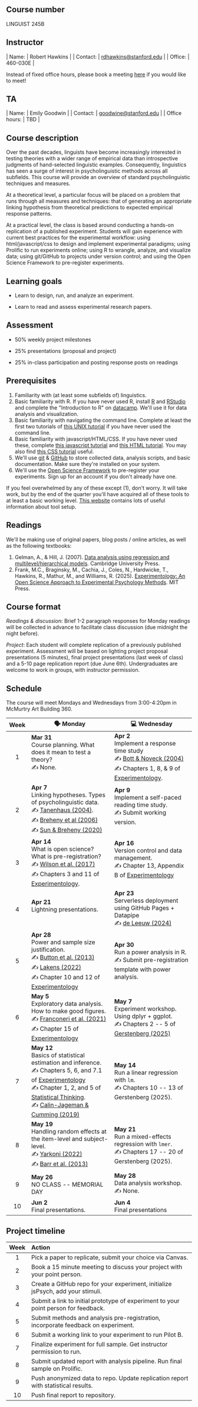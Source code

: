## Course number

LINGUIST 245B

## Instructor

| Name:        | Robert Hawkins           | 
| Contact: | rdhawkins@stanford.edu  | 
| Office: | 460-030E |

Instead of fixed office hours, please book a meeting [here](https://app.usemotion.com/meet/robert-hawkins/meetings?d=30) if you would like to meet! 

## TA

| Name:        | Emily Goodwin           | 
| Contact: | goodwine@stanford.edu  | 
| Office hours: | TBD | 

## Course description

Over the past decades, linguists have become increasingly interested in testing theories with a wider range of empirical data than introspective judgments of hand-selected linguistic examples. Consequently, linguistics has seen a surge of interest in psycholinguistic methods across all subfields. This course will provide an overview of standard psycholinguistic techniques and measures. 

At a theoretical level, a particular focus will be placed on a problem that runs through all measures and techniques: that of generating an appropriate linking hypothesis from theoretical predictions to expected empirical response patterns.

At a practical level, the class is based around conducting a hands-on replication of a published experiment. Students will gain experience with current best practices for the experimental workflow: using html/javascript/css to design and implement experimental paradigms; using Prolific to run experiments online; using R to wrangle, analyze, and visualize data; using git/GitHub to projects under version control; and using the Open Science Framework to pre-register experiments.

## Learning goals

- Learn to design, run, and analyze an experiment.

- Learn to read and assess experimental research papers.

## Assessment

- 50% weekly project milestones

- 25% presentations (proposal and project)

- 25% in-class participation and posting response posts on readings

## Prerequisites

1. Familiarity with (at least some subfields of) linguistics.
2. Basic familiarity with R. If you have never used R, install [R](https://www.r-project.org/) and [RStudio](https://www.rstudio.com/) and complete the "Introduction to R" on [datacamp](https://www.datacamp.com/home). We'll use it for data analysis and visualization.
3. Basic familiarity with navigating the command line. Complete at least the first two tutorials of [this UNIX tutorial](http://www.ee.surrey.ac.uk/Teaching/Unix/) if you have never used the command line.
4. Basic familiarity with javascript/HTML/CSS. If you have never used these, complete [this javascript tutorial](https://www.codecademy.com/learn/introduction-to-javascript) and [this HTML tutorial](https://www.codecademy.com/learn/learn-html). You may also find [this CSS tutorial](https://www.codecademy.com/learn/learn-css) useful.
5. We'll use [git](https://git-scm.com/) & [GitHub](https://github.com/) to store collected data, analysis scripts, and basic documentation. Make sure they're installed on your system.   
6. We'll use the [Open Science Framework](https://osf.io/) to pre-register your experiments. Sign up for an account if you don't already have one.

If you feel overwhelmed by any of these except (1), don't worry. It will take work, but by the end of the quarter you'll have acquired all of these tools to at least a basic working level. [This website](https://sebschu.com/web-based-experiments/) contains lots of useful information about tool setup.

## Readings

We'll be making use of original papers, blog posts / online articles, as well as the following textbooks:

1. Gelman, A., & Hill, J. (2007). [Data analysis using regression and multilevel/hierarchical models](https://canvas.stanford.edu/files/12702650/download). Cambridge University Press.
3. Frank, M.C., Braginsky, M., Cachia, J.,  Coles, N., Hardwicke, T., Hawkins, R., Mathur, M., and Williams, R. (2025). [Experimentology: An Open Science Approach to Experimental Psychology Methods](https://experimentology.io/). MIT Press. 

## Course format

*Readings & discussion*: Brief 1-2 paragraph responses for Monday readings will be collected in advance to facilitate class discussion (due midnight the night before). 

*Project*: Each student will complete replication of a previously published experiment. Assessment will be based on lighting project proposal presentations (5 minutes), final project presentations (last week of class) and a 5-10 page replication report (due June 6th). Undergraduates are welcome to work in groups, with instructor permission. 

## Schedule

The course will meet Mondays and Wednesdays from 3:00-4:20pm in McMurtry Art Building 360.

| Week | 🗣️  Monday    |  💻 Wednesday   |
|:----:| ---------------------- | ---------------------- |
| 1 | **Mar 31** <br /> Course planning. What does it mean to test a theory?  <br /> ✍️  None. <br /> <br /> | **Apr 2**  <br /> Implement a response time study <br /> ✍️  [Bott & Noveck (2004)](https://canvas.stanford.edu/files/12702646/download?download_frd=1) <br />  ✍️  Chapters 1, 8, & 9 of [Experimentology](https://experimentology.io). |
| 2 | **Apr 7**  <br /> Linking hypotheses. Types of psycholinguistic data. <br /> ✍️  [Tanenhaus (2004)](https://canvas.stanford.edu/files/12702648/download?download_frd=1). <br /> ✍️  [Breheny et al (2006)](https://canvas.stanford.edu/files/12702666/download?download_frd=1) <br /> ✍️  [Sun & Breheny (2020)](https://canvas.stanford.edu/files/12702667/download?download_frd=1) |  **Apr 9** <br /> Implement a self-paced reading time study. <br /> ✍️  Submit working version. <br /> <br /> |
| 3 | **Apr 14** <br /> What is open science? What is pre-registration? <br /> ✍️  [Wilson et al. (2017)]() <br /> ✍️  Chapters 3 and 11 of [Experimentology](https://experimentology.io). | **Apr 16** <br /> Version control and data management. <br /> ✍️  Chapter 13, Appendix B of [Experimentology](https://experimentology.io) <br />  <br/>|
| 4 | **Apr 21**  <br /> Lightning presentations. <br /> <br /> | **Apr 23** <br /> Serverless deployment using GitHub Pages + Datapipe <br /> ✍️  [de Leeuw (2024)]()  |
| 5 | **Apr 28**  <br /> Power and sample size justification. <br /> ✍️  [Button et al. (2013)]() <br /> ✍️  [Lakens (2022)]() <br /> ✍️  Chapter 10 and 12 of [Experimentology](https://experimentology.io) | **Apr 30** <br /> Run a power analysis in R. <br /> ✍️  Submit pre-registration template with power analysis. <br /> |
| 6 | **May 5**   <br /> Exploratory data analysis. How to make good figures. <br /> ✍️  [Franconeri et al. (2021)]() <br /> ✍️  Chapter 15 of [Experimentology](https://experimentology.io)  | **May 7** <br /> Experiment workshop. Using dplyr + ggplot. <br />  ✍️   Chapters 2 -- 5 of [Gerstenberg (2025)](https://psych252.github.io/psych252book/index.html) <br />|
| 7 | **May 12**  <br />  Basics of statistical estimation and inference. <br /> ✍️  Chapters 5, 6, and 7.1 of [Experimentology]() <br /> ✍️  Chapter 1, 2, and 5 of [Statistical Thinking](https://statsthinking21.github.io/statsthinking21-core-site/introduction.html). <br /> ✍️  [Calin-Jageman & Cumming (2019)]()  | **May 14** <br /> Run a linear regression with `lm`. <br />  ✍️  Chapters 10 -- 13 of Gerstenberg (2025). |
| 8 | **May 19** <br /> Handling random effects at the item-level and subject-level. <br /> ✍️  [Yarkoni (2022)]() <br /> ✍️  [Barr et al. (2013)]() | **May 21** <br /> Run a mixed-effects regression with `lmer`. <br /> ✍️  Chapters 17 -- 20 of Gerstenberg (2025).  |
| 9 | **May 26** <br /> NO CLASS -- MEMORIAL DAY | **May 28** <br />  Data analysis workshop. <br /> ✍️  None. |
| 10 | **Jun 2**  <br />  Final presentations. | **Jun 4**  <br /> Final presentations | 

## Project timeline

| Week | Action |
|:----:|:----|
| 1 | Pick a paper to replicate, submit your choice via Canvas. |
| 2 | Book a 15 minute meeting to discuss your project with your point person. |
| 3 | Create a GitHub repo for your experiment, initialize jsPsych, add your stimuli. |
| 4 | Submit a link to initial prototype of experiment to your point person for feedback. |
| 5 | Submit methods and analysis pre-registration, incorporate feedback on experiment. |
| 6 | Submit a working link to your experiment to run Pilot B.  |
| 7 | Finalize experiment for full sample. Get instructor permission to run. |
| 8 | Submit updated report with analysis pipeline. Run final sample on Prolific. |
| 9 | Push anonymized data to repo. Update replication report with statistical results. |
| 10 | Push final report to repository. |


